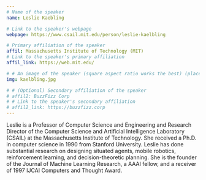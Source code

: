 ```yaml
---
# Name of the speaker
name: Leslie Kaebling

# Link to the speaker's webpage
webpage: https://www.csail.mit.edu/person/leslie-kaelbling

# Primary affiliation of the speaker
affil: Massachusetts Institute of Technology (MIT)
# Link to the speaker's primary affiliation
affil_link: https://web.mit.edu/

# # An image of the speaker (square aspect ratio works the best) (place in the `assets/img/speakers` directory)
img: kaelbling.jpg

# # (Optional) Secondary affiliation of the speaker
# affil2: BuzzFizz Corp
# # Link to the speaker's secondary affiliation 
# affil2_link: https://buzzfizz.corp
---
```


<!-- Whatever you write below will show up as the speaker's bio -->

Leslie is a Professor of Computer Science and Engineering and Research Director of the Computer Science and Artificial Intelligence Laboratory (CSAIL) at the Massachusetts Institute of Technology. She received a Ph.D. in computer science in 1990 from Stanford University. Leslie has done substantial research on designing situated agents, mobile robotics, reinforcement learning, and decision-theoretic planning. She is the founder of the Journal of Machine Learning Research, a AAAI fellow, and a receiver of 1997 IJCAI Computers and Thought Award.